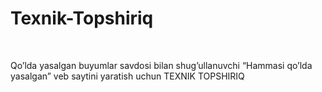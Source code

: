 # Texnik-Topshiriq

<br>
<p>Qo’lda yasalgan buyumlar savdosi bilan shug’ullanuvchi <bd>“Hammasi qo’lda yasalgan”</bd> veb saytini yaratish uchun <bd>TEXNIK TOPSHIRIQ</bd></p>

